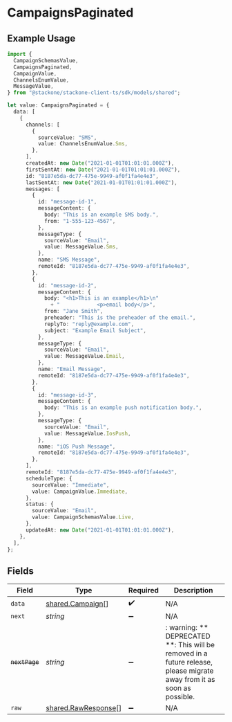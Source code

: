 # CampaignsPaginated

## Example Usage

```typescript
import {
  CampaignSchemasValue,
  CampaignsPaginated,
  CampaignValue,
  ChannelsEnumValue,
  MessageValue,
} from "@stackone/stackone-client-ts/sdk/models/shared";

let value: CampaignsPaginated = {
  data: [
    {
      channels: [
        {
          sourceValue: "SMS",
          value: ChannelsEnumValue.Sms,
        },
      ],
      createdAt: new Date("2021-01-01T01:01:01.000Z"),
      firstSentAt: new Date("2021-01-01T01:01:01.000Z"),
      id: "8187e5da-dc77-475e-9949-af0f1fa4e4e3",
      lastSentAt: new Date("2021-01-01T01:01:01.000Z"),
      messages: [
        {
          id: "message-id-1",
          messageContent: {
            body: "This is an example SMS body.",
            from: "1-555-123-4567",
          },
          messageType: {
            sourceValue: "Email",
            value: MessageValue.Sms,
          },
          name: "SMS Message",
          remoteId: "8187e5da-dc77-475e-9949-af0f1fa4e4e3",
        },
        {
          id: "message-id-2",
          messageContent: {
            body: "<h1>This is an example</h1>\n"
              + "            <p>email body</p>",
            from: "Jane Smith",
            preheader: "This is the preheader of the email.",
            replyTo: "reply@example.com",
            subject: "Example Email Subject",
          },
          messageType: {
            sourceValue: "Email",
            value: MessageValue.Email,
          },
          name: "Email Message",
          remoteId: "8187e5da-dc77-475e-9949-af0f1fa4e4e3",
        },
        {
          id: "message-id-3",
          messageContent: {
            body: "This is an example push notification body.",
          },
          messageType: {
            sourceValue: "Email",
            value: MessageValue.IosPush,
          },
          name: "iOS Push Message",
          remoteId: "8187e5da-dc77-475e-9949-af0f1fa4e4e3",
        },
      ],
      remoteId: "8187e5da-dc77-475e-9949-af0f1fa4e4e3",
      scheduleType: {
        sourceValue: "Immediate",
        value: CampaignValue.Immediate,
      },
      status: {
        sourceValue: "Email",
        value: CampaignSchemasValue.Live,
      },
      updatedAt: new Date("2021-01-01T01:01:01.000Z"),
    },
  ],
};
```

## Fields

| Field                                                                                                                   | Type                                                                                                                    | Required                                                                                                                | Description                                                                                                             |
| ----------------------------------------------------------------------------------------------------------------------- | ----------------------------------------------------------------------------------------------------------------------- | ----------------------------------------------------------------------------------------------------------------------- | ----------------------------------------------------------------------------------------------------------------------- |
| `data`                                                                                                                  | [shared.Campaign](../../../sdk/models/shared/campaign.md)[]                                                             | :heavy_check_mark:                                                                                                      | N/A                                                                                                                     |
| `next`                                                                                                                  | *string*                                                                                                                | :heavy_minus_sign:                                                                                                      | N/A                                                                                                                     |
| ~~`nextPage`~~                                                                                                          | *string*                                                                                                                | :heavy_minus_sign:                                                                                                      | : warning: ** DEPRECATED **: This will be removed in a future release, please migrate away from it as soon as possible. |
| `raw`                                                                                                                   | [shared.RawResponse](../../../sdk/models/shared/rawresponse.md)[]                                                       | :heavy_minus_sign:                                                                                                      | N/A                                                                                                                     |